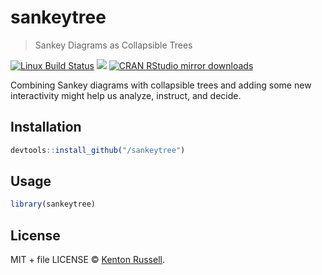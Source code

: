 
# sankeytree

> Sankey Diagrams as Collapsible Trees

[![Linux Build Status](https://travis-ci.org//sankeytree.svg?branch=master)](https://travis-ci.org//sankeytree)
[![](http://www.r-pkg.org/badges/version/sankeytree)](http://www.r-pkg.org/pkg/sankeytree)
[![CRAN RStudio mirror downloads](http://cranlogs.r-pkg.org/badges/sankeytree)](http://www.r-pkg.org/pkg/sankeytree)


Combining Sankey diagrams with collapsible trees and adding some new interactivity might help us analyze, instruct, and decide.

## Installation

```r
devtools::install_github("/sankeytree")
```

## Usage

```r
library(sankeytree)
```

## License

MIT + file LICENSE © [Kenton Russell](https://github.com/).
